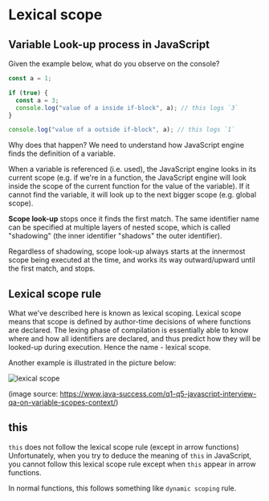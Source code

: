 # Lexical scope

## Variable Look-up process in JavaScript

Given the example below, what do you observe on the console?

```js
const a = 1;

if (true) {
  const a = 3;
  console.log("value of a inside if-block", a); // this logs `3`
}

console.log("value of a outside if-block", a); // this logs `1`
```

Why does that happen? We need to understand how JavaScript engine finds the definition of a variable.

When a variable is referenced (i.e. used), the JavaScript engine looks in its current scope (e.g. if we're in a function, the JavaScript engine will look inside the scope of the current function for the value of the variable). If it cannot find the variable, it will look up to the next bigger scope (e.g. global scope).

**Scope look-up** stops once it finds the first match. The same identifier name can be specified at multiple layers of nested scope, which is called "shadowing" (the inner identifier "shadows" the outer identifier).

Regardless of shadowing, scope look-up always starts at the innermost scope being executed at the time, and works its way outward/upward until the first match, and stops.

## Lexical scope rule

What we've described here is known as lexical scoping. Lexical scope means that scope is defined by author-time decisions of where functions are declared. The lexing phase of compilation is essentially able to know where and how all identifiers are declared, and thus predict how they will be looked-up during execution. Hence the name - lexical scope.

Another example is illustrated in the picture below:

![lexical scope](https://gblobscdn.gitbook.com/assets%2F-LBJBL3Fj_tcfkvqLj9P%2F-LYbQrlgEBgxBqQFAisk%2F-LYbSUTDFDFSaS1mQYOu%2Flexical-scope.jpg?generation=1550071495886586&alt=media)

(image source: https://www.java-success.com/q1-q5-javascript-interview-qa-on-variable-scopes-context/)

## this

`this` does not follow the lexical scope rule (except in arrow functions)
Unfortunately, when you try to deduce the meaning of `this` in JavaScript, you cannot follow this lexical scope rule except when `this` appear in arrow functions.

In normal functions, this follows something like `dynamic scoping` rule.
